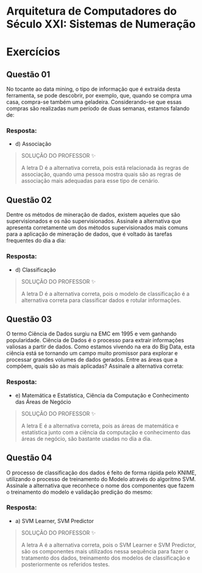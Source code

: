 # Arquitetura de Computadores do Século XXI: Sistemas de Numeração

# Exercícios


## Questão 01
No tocante ao data mining, o tipo de informação que é extraída desta ferramenta, se pode descobrir, por exemplo, que, quando se compra uma casa, compra-se também uma geladeira. Considerando-se que essas compras são realizadas num período de duas semanas, estamos falando de:

### Resposta:
- d) Associação

> SOLUÇÃO DO PROFESSOR ✨
>
> A letra D é a alternativa correta, pois está relacionada às regras de associação, quando uma pessoa mostra quais são as regras de associação mais adequadas para esse tipo de cenário.


## Questão 02
Dentre os métodos de mineração de dados, existem aqueles que são supervisionados e os não supervisionados. Assinale a alternativa que apresenta corretamente um dos métodos supervisionados mais comuns para a aplicação de mineração de dados, que é voltado às tarefas frequentes do dia a dia:

### Resposta:
- d) Classificação

> SOLUÇÃO DO PROFESSOR ✨
>
> A letra D é a alternativa correta, pois o modelo de classificação é a alternativa correta para classificar dados e rotular informações.


## Questão 03
O termo Ciência de Dados surgiu na EMC em 1995 e vem ganhando popularidade. Ciência de Dados é o processo para extrair informações valiosas a partir de dados. Como estamos vivendo na era do Big Data, esta ciência está se tornando um campo muito promissor para explorar e processar grandes volumes de dados gerados. Entre as áreas que a compõem, quais são as mais aplicadas? Assinale a alternativa correta:

### Resposta:
- e) Matemática e Estatística, Ciência da Computação e Conhecimento das Áreas de Negócio

> SOLUÇÃO DO PROFESSOR ✨
>
> A letra E é a alternativa correta, pois as áreas de matemática e estatística junto com a ciência da computação e conhecimento das áreas de negócio, são bastante usadas no dia a dia.


## Questão 04
O processo de classificação dos dados é feito de forma rápida pelo KNIME, utilizando o processo de treinamento do Modelo através do algoritmo SVM. Assinale a alternativa que reconhece o nome dos componentes que fazem o treinamento do modelo e validação predição do mesmo:

### Resposta:
- a) SVM Learner, SVM Predictor

> SOLUÇÃO DO PROFESSOR ✨
>
> A letra A é a alternativa correta, pois o SVM Learner e SVM Predictor, são os componentes mais utilizados nessa sequência para fazer o tratamento dos dados, treinamento dos modelos de classificação e posteriormente os referidos testes.

